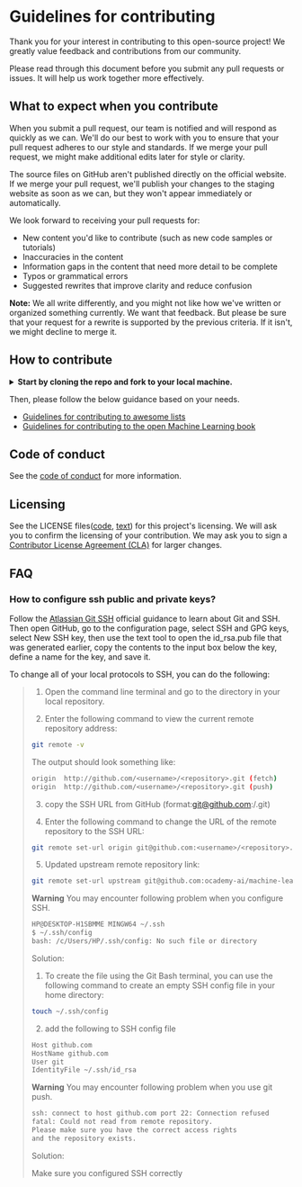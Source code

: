 # Guidelines for contributing

Thank you for your interest in contributing to this open-source project! We greatly value feedback and contributions from our community.

Please read through this document before you submit any pull requests or issues. It will help us work together more effectively.

## What to expect when you contribute

When you submit a pull request, our team is notified and will respond as quickly as we can. We'll do our best to work with you to ensure that your pull request adheres to our style and standards. If we merge your pull request, we might make additional edits later for style or clarity.

The source files on GitHub aren't published directly on the official website. If we merge your pull request, we'll publish your changes to the staging website as soon as we can, but they won't appear immediately or automatically.

We look forward to receiving your pull requests for:

* New content you'd like to contribute (such as new code samples or tutorials)
* Inaccuracies in the content
* Information gaps in the content that need more detail to be complete
* Typos or grammatical errors
* Suggested rewrites that improve clarity and reduce confusion

**Note:** We all write differently, and you might not like how we've written or organized something currently. We want that feedback. But please be sure that your request for a rewrite is supported by the previous criteria. If it isn't, we might decline to merge it.

## How to contribute

<details>
<summary><b>Start by cloning the repo and fork to your local machine.</b></summary>

```bash
git clone https://github.com/<UserName>/machine-learning.git
```

> **Warning**
>
> You may see below errors that prevent you from connecting to the remote repository, or timeout errors when you do push operations, especially if you are using the HTTP protocol.
>
> ```bash
> Permission denied (publickey).
> fatal: Could not read from remote repository.
> fatal: unable to access 'https://github.com/<UserName>/machine-learning.git/': Recv failure: Connection was reset.
> fatal: unable to access 'https://github.com/<UserName>/machine-learning.git/': The requested URL returned error : 403.
> ```
>
> Solution:
>
> 1. Use [SSH protocol](https://docs.github.com/en/authentication/connecting-to-github-with-ssh) to access the repo if you face network issue.
> 2. Try more times in case the push operation fails occasionally.

</details>

Then, please follow the below guidance based on your needs.

- [Guidelines for contributing to awesome lists](./awesome/CONTRIBUTING.md)
- [Guidelines for contributing to the open Machine Learning book](./open-machine-learning-jupyter-book/CONTRIBUTING.md)

## Code of conduct

See the [code of conduct](./CODE_OF_CONDUCT.md) for more information.

## Licensing

See the LICENSE files([code](./LICENSE-CODE), [text](./LICENSE-TEXT)) for this project's licensing. We will ask you to confirm the licensing of your contribution. We may ask you to sign a [Contributor License Agreement (CLA)](http://en.wikipedia.org/wiki/Contributor_License_Agreement) for larger changes.

## FAQ

### How to configure ssh public and private keys?

Follow the [ Atlassian Git SSH](https://www.atlassian.com/git/tutorials/git-ssh) official guidance to learn about Git and SSH.
Then open GitHub, go to the configuration page, select SSH and GPG keys, select New SSH key, then use the text tool to open the id_rsa.pub file that was generated earlier, copy the contents to the input box below the key, define a name for the key, and save it.

To change all of your local protocols to SSH, you can do the following:

> 1. Open the command line terminal and go to the directory in your local repository.
> 
> 2. Enter the following command to view the current remote repository address:
>
> ```bash
> git remote -v
> ```
>
> The output should look something like:
>
> ```bash
> origin  http://github.com/<username>/<repository>.git (fetch)
> origin  http://github.com/<username>/<repository>.git (push)
> ```
> 
> 3. copy the SSH URL from GitHub (format:git@github.com:<username>/<repository>.git)
>
> 4. Enter the following command to change the URL of the remote repository to the SSH URL:
> 
> ```bash
> git remote set-url origin git@github.com:<username>/<repository>.git
> ```
>
> 5. Updated upstream remote repository link:
> 
> ```bash
> git remote set-url upstream git@github.com:ocademy-ai/machine-learning.git
> ```
> 
> **Warning**
> You may encounter following problem when you configure SSH.
>
> ```bash
> HP@DESKTOP-H1SBMME MINGW64 ~/.ssh
> $ ~/.ssh/config
> bash: /c/Users/HP/.ssh/config: No such file or directory
> ```
> 
> Solution:
>
> 1. To create the file using the Git Bash terminal, you can use the following command to create an empty SSH config file in your home directory:
> 
> ```bash
> touch ~/.ssh/config
> ```
>
> 2. add the following to SSH config file
>
> ```bash
> Host github.com
> HostName github.com
> User git
> IdentityFile ~/.ssh/id_rsa
> ```
>
> **Warning**
> You may encounter following problem when you use git push.
>
> ```bash
> ssh: connect to host github.com port 22: Connection refused
> fatal: Could not read from remote repository.
> Please make sure you have the correct access rights
> and the repository exists.
> ```
>
> Solution:
> 
> Make sure you configured SSH correctly
